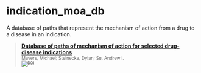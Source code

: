 # indication_moa_db
A database of paths that represent the mechanism of action from a drug to a disease in an indication.

> [**Database of paths of mechanism of action for selected drug-disease indications**](https://zenodo.org/record/3515487)<br> <Small>Mayers, Michael; Steinecke, Dylan; Su, Andrew I.<small><br>
[![DOI](https://zenodo.org/badge/DOI/10.5281/zenodo.3515487.svg)](https://doi.org/10.5281/zenodo.3515487)

